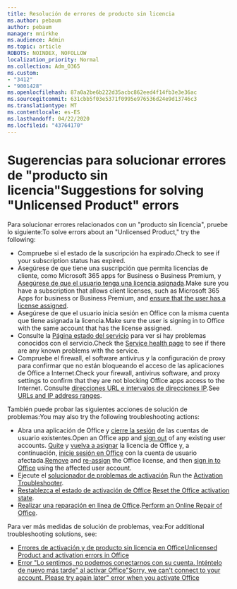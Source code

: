 ```yaml
---
title: Resolución de errores de producto sin licencia
ms.author: pebaum
author: pebaum
manager: mnirkhe
ms.audience: Admin
ms.topic: article
ROBOTS: NOINDEX, NOFOLLOW
localization_priority: Normal
ms.collection: Adm_O365
ms.custom:
- "3412"
- "9001428"
ms.openlocfilehash: 87a0a2be6b222d35acbc862eed4f14fb3e3e36ac
ms.sourcegitcommit: 631cbb5f03e5371f0995e976536d24e9d13746c3
ms.translationtype: MT
ms.contentlocale: es-ES
ms.lasthandoff: 04/22/2020
ms.locfileid: "43764170"
---
```

# <a name="suggestions-for-solving-unlicensed-product-errors"></a><span data-ttu-id="773e2-102">Sugerencias para solucionar errores de "producto sin licencia"</span><span class="sxs-lookup"><span data-stu-id="773e2-102">Suggestions for solving "Unlicensed Product" errors</span></span>

<span data-ttu-id="773e2-103">Para solucionar errores relacionados con un "producto sin licencia", pruebe lo siguiente:</span><span class="sxs-lookup"><span data-stu-id="773e2-103">To solve errors about an "Unlicensed Product," try the following:</span></span>

- <span data-ttu-id="773e2-104">Compruebe si el estado de la suscripción ha expirado.</span><span class="sxs-lookup"><span data-stu-id="773e2-104">Check to see if your subscription status has expired.</span></span>
- <span data-ttu-id="773e2-105">Asegúrese de que tiene una suscripción que permita licencias de cliente, como Microsoft 365 apps for Business o Business Premium, y [Asegúrese de que el usuario tenga una licencia asignada](https://docs.microsoft.com/office365/admin/subscriptions-and-billing/assign-licenses-to-users).</span><span class="sxs-lookup"><span data-stu-id="773e2-105">Make sure you have a subscription that allows client licenses, such as Microsoft 365 Apps for business or Business Premium, and [ensure that the user has a license assigned](https://docs.microsoft.com/office365/admin/subscriptions-and-billing/assign-licenses-to-users).</span></span> 
- <span data-ttu-id="773e2-106">Asegúrese de que el usuario inicia sesión en Office con la misma cuenta que tiene asignada la licencia.</span><span class="sxs-lookup"><span data-stu-id="773e2-106">Make sure the user is signing in to Office with the same account that has the license assigned.</span></span>
- <span data-ttu-id="773e2-107">Consulte la [Página estado del servicio](https://docs.microsoft.com/office365/enterprise/view-service-health) para ver si hay problemas conocidos con el servicio.</span><span class="sxs-lookup"><span data-stu-id="773e2-107">Check the [Service health page](https://docs.microsoft.com/office365/enterprise/view-service-health) to see if there are any known problems with the service.</span></span>
- <span data-ttu-id="773e2-108">Compruebe el firewall, el software antivirus y la configuración de proxy para confirmar que no están bloqueando el acceso de las aplicaciones de Office a Internet.</span><span class="sxs-lookup"><span data-stu-id="773e2-108">Check your firewall, antivirus software, and proxy settings to confirm that they are not blocking Office apps access to the Internet.</span></span> <span data-ttu-id="773e2-109">Consulte [direcciones URL e intervalos de direcciones IP](https://docs.microsoft.com/office365/enterprise/urls-and-ip-address-ranges).</span><span class="sxs-lookup"><span data-stu-id="773e2-109">See [URLs and IP address ranges](https://docs.microsoft.com/office365/enterprise/urls-and-ip-address-ranges).</span></span>

<span data-ttu-id="773e2-110">También puede probar las siguientes acciones de solución de problemas:</span><span class="sxs-lookup"><span data-stu-id="773e2-110">You may also try the following troubleshooting actions:</span></span> 

- <span data-ttu-id="773e2-111">Abra una aplicación de Office y [cierre la sesión](https://support.office.com/article/5a20dc11-47e9-4b6f-945d-478cb6d92071) de las cuentas de usuario existentes.</span><span class="sxs-lookup"><span data-stu-id="773e2-111">Open an Office app and [sign out](https://support.office.com/article/5a20dc11-47e9-4b6f-945d-478cb6d92071) of any existing user accounts.</span></span> <span data-ttu-id="773e2-112">[Quite](https://docs.microsoft.com/office365/admin/manage/remove-licenses-from-users) y [vuelva a asignar](https://docs.microsoft.com/office365/admin/manage/assign-licenses-to-users) la licencia de Office y, a continuación, [inicie sesión en Office](https://support.office.com/article/628ea040-f265-49de-b986-be09c3ebf8a9) con la cuenta de usuario afectada.</span><span class="sxs-lookup"><span data-stu-id="773e2-112">[Remove](https://docs.microsoft.com/office365/admin/manage/remove-licenses-from-users) and [re-assign](https://docs.microsoft.com/office365/admin/manage/assign-licenses-to-users) the Office license, and then [sign in to Office](https://support.office.com/article/628ea040-f265-49de-b986-be09c3ebf8a9) using the affected user account.</span></span>
- <span data-ttu-id="773e2-113">Ejecute el [solucionador de problemas de activación](https://aka.ms/SARA-OfficeActivation-Alchemy).</span><span class="sxs-lookup"><span data-stu-id="773e2-113">Run the [Activation Troubleshooter](https://aka.ms/SARA-OfficeActivation-Alchemy).</span></span>
- <span data-ttu-id="773e2-114">[Restablezca el estado de activación de Office](https://docs.microsoft.com/office365/troubleshoot/activation/reset-office-365-proplus-activation-state).</span><span class="sxs-lookup"><span data-stu-id="773e2-114">[Reset the Office activation state](https://docs.microsoft.com/office365/troubleshoot/activation/reset-office-365-proplus-activation-state).</span></span> 
- <span data-ttu-id="773e2-115">[Realizar una reparación en línea de Office](https://support.office.com/Article/7821d4b6-7c1d-4205-aa0e-a6b40c5bb88b).</span><span class="sxs-lookup"><span data-stu-id="773e2-115">[Perform an Online Repair of Office](https://support.office.com/Article/7821d4b6-7c1d-4205-aa0e-a6b40c5bb88b).</span></span>

<span data-ttu-id="773e2-116">Para ver más medidas de solución de problemas, vea:</span><span class="sxs-lookup"><span data-stu-id="773e2-116">For additional troubleshooting solutions, see:</span></span> 

- [<span data-ttu-id="773e2-117">Errores de activación y de producto sin licencia en Office</span><span class="sxs-lookup"><span data-stu-id="773e2-117">Unlicensed Product and activation errors in Office</span></span>](https://support.office.com/Article/0d23d3c0-c19c-4b2f-9845-5344fedc4380)
- [<span data-ttu-id="773e2-118">Error "Lo sentimos, no podemos conectarnos con su cuenta. Inténtelo de nuevo más tarde" al activar Office</span><span class="sxs-lookup"><span data-stu-id="773e2-118">"Sorry, we can't connect to your account. Please try again later" error when you activate Office</span></span>](https://docs.microsoft.com/office/troubleshoot/activation-installation/issue-when-activate-office-from-office-365)